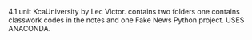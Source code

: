 4.1 unit KcaUniversity by Lec Victor. contains two folders one contains classwork codes in the notes and one Fake News Python project. USES ANACONDA.
